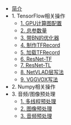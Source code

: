 * [简介](docs/Readme.md)
* 1\. TensorFlow相关操作
    * [1. GPU计算图配置](docs/tensorflow/1.md)
    * [2. 总参数量](docs/tensorflow/2.md)
    * [3. 带BN的优化器](docs/tensorflow/3.md)
    * [4. 制作TFRecord](docs/tensorflow/4.md)
    * [5. 加载TFRecord](docs/tensorflow/5.md)
    * [6. ResNet-TF](docs/tensorflow/6.md)
    * [7. ResNet-TL](docs/tensorflow/7.md)
    * [8. NetVLAD层写法](docs/tensorflow/8.md)
    * [9. VGGVOX写法](docs/tensorflow/9.md)
* 2\. Numpy相关操作
* 3\. 音频\/图像预处理
    * [1. 多线程预处理](docs/preprocessing/1.md)
    * [2. 图像预处理](docs/preprocessing/2.md)
    * [3. 音频预处理](docs/preprocessing/3.md)